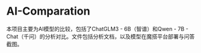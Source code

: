 # AI-Comparation

本项目主要为AI模型的比较，包括了ChatGLM3 - 6B（智谱）和Qwen - 7B - Chat（千问）的分析对比。文件包括分析文档，以及模型在魔搭平台部署与问答截图。


